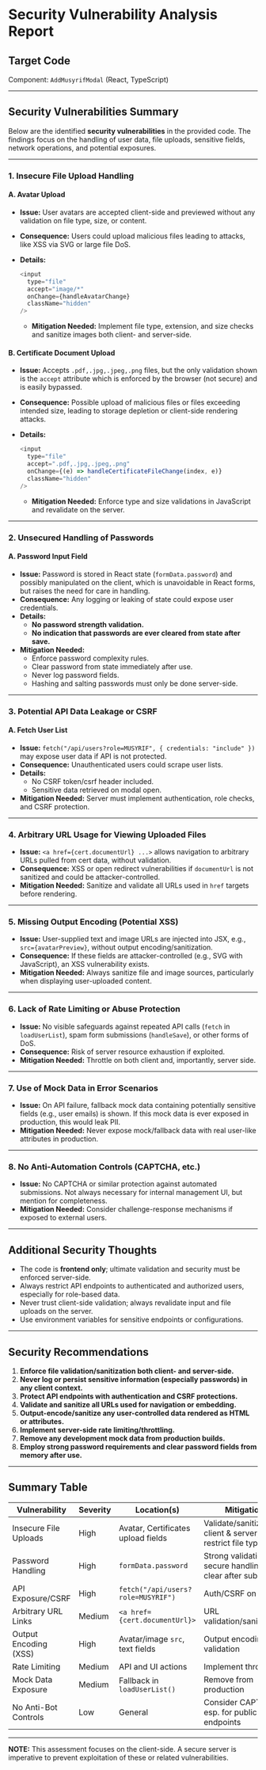 # Security Vulnerability Analysis Report

## Target Code

Component: `AddMusyrifModal` (React, TypeScript)

---

## Security Vulnerabilities Summary

Below are the identified **security vulnerabilities** in the provided code. The findings focus on the handling of user data, file uploads, sensitive fields, network operations, and potential exposures.

---

### 1. Insecure File Upload Handling

#### A. **Avatar Upload**

- **Issue:** User avatars are accepted client-side and previewed without any validation on file type, size, or content.
- **Consequence:** Users could upload malicious files leading to attacks, like XSS via SVG or large file DoS.
- **Details:**
  ```js
  <input
    type="file"
    accept="image/*"
    onChange={handleAvatarChange}
    className="hidden"
  />
  ```

  - **Mitigation Needed:** Implement file type, extension, and size checks and sanitize images both client- and server-side.

#### B. **Certificate Document Upload**

- **Issue:** Accepts `.pdf,.jpg,.jpeg,.png` files, but the only validation shown is the `accept` attribute which is enforced by the browser (not secure) and is easily bypassed.
- **Consequence:** Possible upload of malicious files or files exceeding intended size, leading to storage depletion or client-side rendering attacks.
- **Details:**
  ```js
  <input
    type="file"
    accept=".pdf,.jpg,.jpeg,.png"
    onChange={(e) => handleCertificateFileChange(index, e)}
    className="hidden"
  />
  ```

  - **Mitigation Needed:** Enforce type and size validations in JavaScript and revalidate on the server.

---

### 2. Unsecured Handling of Passwords

#### A. **Password Input Field**

- **Issue:** Password is stored in React state (`formData.password`) and possibly manipulated on the client, which is unavoidable in React forms, but raises the need for care in handling.
- **Consequence:** Any logging or leaking of state could expose user credentials.
- **Details:**
  - **No password strength validation.**
  - **No indication that passwords are ever cleared from state after save.**
- **Mitigation Needed:**
  - Enforce password complexity rules.
  - Clear password from state immediately after use.
  - Never log password fields.
  - Hashing and salting passwords must only be done server-side.

---

### 3. Potential API Data Leakage or CSRF

#### A. **Fetch User List**

- **Issue:** `fetch("/api/users?role=MUSYRIF", { credentials: "include" })` may expose user data if API is not protected.
- **Consequence:** Unauthenticated users could scrape user lists.
- **Details:**
  - No CSRF token/csrf header included.
  - Sensitive data retrieved on modal open.
- **Mitigation Needed:** Server must implement authentication, role checks, and CSRF protection.

---

### 4. Arbitrary URL Usage for Viewing Uploaded Files

- **Issue:** `<a href={cert.documentUrl} ...>` allows navigation to arbitrary URLs pulled from cert data, without validation.
- **Consequence:** XSS or open redirect vulnerabilities if `documentUrl` is not sanitized and could be attacker-controlled.
- **Mitigation Needed:** Sanitize and validate all URLs used in `href` targets before rendering.

---

### 5. Missing Output Encoding (Potential XSS)

- **Issue:** User-supplied text and image URLs are injected into JSX, e.g., `src={avatarPreview}`, without output encoding/sanitization.
- **Consequence:** If these fields are attacker-controlled (e.g., SVG with JavaScript), an XSS vulnerability exists.
- **Mitigation Needed:** Always sanitize file and image sources, particularly when displaying user-uploaded content.

---

### 6. Lack of Rate Limiting or Abuse Protection

- **Issue:** No visible safeguards against repeated API calls (`fetch` in `loadUserList`), spam form submissions (`handleSave`), or other forms of DoS.
- **Consequence:** Risk of server resource exhaustion if exploited.
- **Mitigation Needed:** Throttle on both client and, importantly, server side.

---

### 7. Use of Mock Data in Error Scenarios

- **Issue:** On API failure, fallback mock data containing potentially sensitive fields (e.g., user emails) is shown. If this mock data is ever exposed in production, this would leak PII.
- **Mitigation Needed:** Never expose mock/fallback data with real user-like attributes in production.

---

### 8. No Anti-Automation Controls (CAPTCHA, etc.)

- **Issue:** No CAPTCHA or similar protection against automated submissions. Not always necessary for internal management UI, but mention for completeness.
- **Mitigation Needed:** Consider challenge-response mechanisms if exposed to external users.

---

## Additional Security Thoughts

- The code is **frontend only**; ultimate validation and security must be enforced server-side.
- Always restrict API endpoints to authenticated and authorized users, especially for role-based data.
- Never trust client-side validation; always revalidate input and file uploads on the server.
- Use environment variables for sensitive endpoints or configurations.

---

## Security Recommendations

1. **Enforce file validation/sanitization both client- and server-side.**
2. **Never log or persist sensitive information (especially passwords) in any client context.**
3. **Protect API endpoints with authentication and CSRF protections.**
4. **Validate and sanitize all URLs used for navigation or embedding.**
5. **Output-encode/sanitize any user-controlled data rendered as HTML or attributes.**
6. **Implement server-side rate limiting/throttling.**
7. **Remove any development mock data from production builds.**
8. **Employ strong password requirements and clear password fields from memory after use.**

---

## Summary Table

| Vulnerability         | Severity | Location(s)                        | Mitigation                                                 |
| --------------------- | -------- | ---------------------------------- | ---------------------------------------------------------- |
| Insecure File Uploads | High     | Avatar, Certificates upload fields | Validate/sanitize client & server, restrict file type/size |
| Password Handling     | High     | `formData.password`                | Strong validation & secure handling, clear after submit    |
| API Exposure/CSRF     | High     | `fetch("/api/users?role=MUSYRIF")` | Auth/CSRF on server                                        |
| Arbitrary URL Links   | Medium   | `<a href={cert.documentUrl}>`      | URL validation/sanitization                                |
| Output Encoding (XSS) | High     | Avatar/image `src`, text fields    | Output encoding, file validation                           |
| Rate Limiting         | Medium   | API and UI actions                 | Implement throttling                                       |
| Mock Data Exposure    | Medium   | Fallback in `loadUserList()`       | Remove from production                                     |
| No Anti-Bot Controls  | Low      | General                            | Consider CAPTCHA, esp. for public endpoints                |

---

**NOTE:** This assessment focuses on the client-side. A secure server is imperative to prevent exploitation of these or related vulnerabilities.
